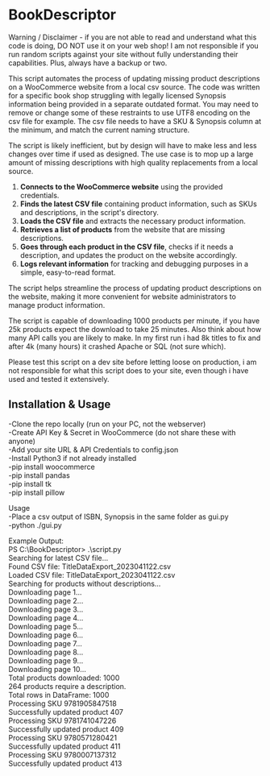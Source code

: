 # BookDescriptor
Warning / Disclaimer - if you are not able to read and understand what this code is doing, DO NOT use it on your web shop! I am not responsible if you run random scripts against your site without fully understanding their capabilities. Plus, always have a backup or two.

This script automates the process of updating missing product descriptions on a WooCommerce website from a local csv source. The code was written for a specific book shop struggling with legally licensed Synopsis information being provided in a separate outdated format. You may need to remove or change some of these restraints to use UTF8 encoding on the csv file for example. The csv file needs to have a SKU & Synopsis column at the minimum, and match the current naming structure. 

The script is likely inefficient, but by design will have to make less and less changes over time if used as designed. The use case is to mop up a large amount of missing descriptions with high quality replacements from a local source.

1. **Connects to the WooCommerce website** using the provided credentials.
2. **Finds the latest CSV file** containing product information, such as SKUs and descriptions, in the script's directory.
3. **Loads the CSV file** and extracts the necessary product information.
4. **Retrieves a list of products** from the website that are missing descriptions.
5. **Goes through each product in the CSV file**, checks if it needs a description, and updates the product on the website accordingly.
6. **Logs relevant information** for tracking and debugging purposes in a simple, easy-to-read format.

The script helps streamline the process of updating product descriptions on the website, making it more convenient for website administrators to manage product information.

The script is capable of downloading 1000 products per minute, if you have 25k products expect the download to take 25 minutes. Also think about how many API calls you are likely to make. In my first run i had 8k titles to fix and after 4k (many hours) it crashed Apache or SQL (not sure which).

Please test this script on a dev site before letting loose on production, i am not responsible for what this script does to your site, even though i have used and tested it extensively.

## Installation & Usage
-Clone the repo locally (run on your PC, not the webserver)<br />
-Create API Key & Secret in WooCommerce (do not share these with anyone)<br />
-Add your site URL & API Credentials to config.json<br />
-Install Python3 if not already installed<br />
-pip install woocommerce<br />
-pip install pandas<br />
-pip install tk<br />
-pip install pillow<br />

Usage <br />
-Place a csv output of ISBN, Synopsis in the same folder as gui.py<br />
-python ./gui.py<br />

Example Output:<br />
PS C:\BookDescriptor> .\script.py<br />
Searching for latest CSV file...<br />
Found CSV file: TitleDataExport_2023041122.csv<br />
Loaded CSV file: TitleDataExport_2023041122.csv<br />
Searching for products without descriptions...<br />
Downloading page 1...<br />
Downloading page 2...<br />
Downloading page 3...<br />
Downloading page 4...<br />
Downloading page 5...<br />
Downloading page 6...<br />
Downloading page 7...<br />
Downloading page 8...<br />
Downloading page 9...<br />
Downloading page 10...<br />
Total products downloaded: 1000<br />
264 products require a description.<br />
Total rows in DataFrame: 1000<br />
Processing SKU 9781905847518<br />
Successfully updated product 407<br />
Processing SKU 9781741047226<br />
Successfully updated product 409<br />
Processing SKU 9780571280421<br />
Successfully updated product 411<br />
Processing SKU 9780007137312<br />
Successfully updated product 413<br />
